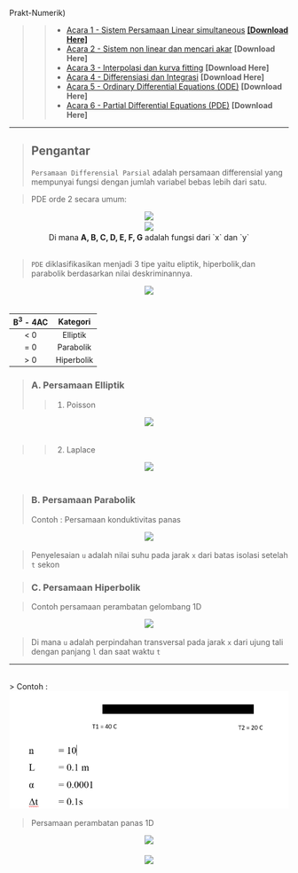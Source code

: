 Prakt-Numerik)
>>  * [Acara 1 - Sistem Persamaan Linear simultaneous](https://github.com/FajrulHQ/Prakt-Numerik/blob/main/Acara%201/Acara%201.md) [__[Download Here]__](https://drive.google.com/drive/u/0/folders/1183IOE2AyPF-gyQVuzTEYEBTQUtLgtzp)
>>  * [Acara 2 - Sistem non linear dan mencari akar](https://github.com/FajrulHQ/Prakt-Numerik/blob/main/Acara%202/Acara%202.md) __[Download Here]__
>>  * [Acara 3 - Interpolasi dan kurva fitting](https://github.com/FajrulHQ/Prakt-Numerik/blob/main/Acara%203/Acara%203.md) __[Download Here]__
>>  * [Acara 4 - Differensiasi dan Integrasi](https://github.com/FajrulHQ/Prakt-Numerik/blob/main/Acara%204/Acara%204.md) __[Download Here]__
>>  * [Acara 5 - Ordinary Differential Equations (ODE)](https://github.com/FajrulHQ/Prakt-Numerik/blob/main/Acara%205/Acara%205.md) __[Download Here]__
>>  * [Acara 6 - Partial Differential Equations (PDE)](https://github.com/FajrulHQ/Prakt-Numerik/blob/main/Acara%206/Acara%206.md) __[Download Here]__

---

> ## Pengantar
> `Persamaan Differensial Parsial` adalah persamaan differensial yang mempunyai fungsi dengan jumlah variabel bebas lebih dari satu.

> PDE orde 2 secara umum:
<center>
<img src="https://render.githubusercontent.com/render/math?math=A\frac{\delta ^2u}{\delta x^2}%2BB\frac{\delta ^2u}{\delta x\delta y}%2BC\frac{\delta ^2u}{\delta y^2}%2BD\frac{\delta u}{\delta x}%2BE\frac{\delta u}{\delta y}%2BFu=G "><br>
<img src="https://render.githubusercontent.com/render/math?math=i.e.,\quad Au_{xx}%2BBu_{xy}%2BCu_{yy}%2BDu_x%2BEu_y%2BFu=G ">
<br>Di mana <b>A, B, C, D, E, F, G</b> adalah fungsi dari `x` dan `y` 
</center><br>

> `PDE` diklasifikasikan menjadi 3 tipe yaitu eliptik, hiperbolik,dan parabolik berdasarkan nilai deskriminannya.
<center>
<img src="https://render.githubusercontent.com/render/math?math=D=B^3-4AC "><br><br>

|B<sup>3</sup> - 4AC    |Kategori   |
|:---:                  |:---:      |
|<  0                   |Elliptik    |
|=  0                   |Parabolik  |
|>  0                   |Hiperbolik |
</center>

> ### A. Persamaan Elliptik
>> 1. Poisson
<center>
<img src="https://render.githubusercontent.com/render/math?math=\frac{\delta^2u}{\delta x^2}%2B\frac{\delta^2u}{\delta y^2}=g(x,y) ">
</center><br>

>> 2. Laplace
<center>
<img src="https://render.githubusercontent.com/render/math?math=\frac{\delta^2u}{\delta x^2}%2B\frac{\delta^2u}{\delta y^2}=0 \quad \textrm{atau}\quad \nabla^2u=0 ">
</center><br>

> ### B. Persamaan Parabolik
> Contoh    : Persamaan konduktivitas panas
<center>
<img src="https://render.githubusercontent.com/render/math?math=\frac{\delta u}{\delta t}=\alpha\frac{\delta^2u}{\delta x^2} ">
</center>

> Penyelesaian `u` adalah nilai suhu pada jarak `x` dari batas isolasi setelah `t` sekon

> ### C. Persamaan Hiperbolik

> Contoh persamaan perambatan gelombang 1D
 <center>
<img src="https://render.githubusercontent.com/render/math?math=\frac{\delta ^2u}{\delta ^2t}=c^2\frac{\delta^2u}{\delta x^2} ">
</center>

> Di mana `u` adalah perpindahan transversal pada jarak `x` dari ujung tali dengan panjang `l` dan saat waktu `t`

---
<br>
> Contoh    :
<center>
<img src="https://github.com/FajrulHQ/pict/blob/main/Acara%206/Picture%201.png?raw=true ">
</center>

> Persamaan perambatan panas 1D
<center>
<img src="https://render.githubusercontent.com/render/math?math=\frac{dT(i)}{dt}=\alpha[\frac{-(T_i-T_{i-1})}{\Delta x^2}%2B\frac{(T_{i%2B1}-T_i)}{\Delta x^2}] "><br><br>
<img src="https://render.githubusercontent.com/render/math?math=T(t%2B\Delta t)\approx T(t)%2B\frac{dT}{dt}|_t^{\Delta t} ">
</center>